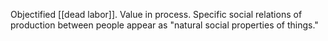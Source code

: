 Objectified [[dead labor]]. Value in process.
Specific social relations of production between people appear as "natural social properties of things."

